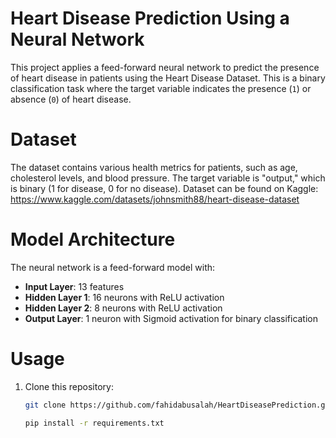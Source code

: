 # Heart Disease Prediction Using a Neural Network

This project applies a feed-forward neural network to predict the presence of heart disease in patients using the Heart Disease Dataset. This is a binary classification task where the target variable indicates the presence (`1`) or absence (`0`) of heart disease.

# Dataset
The dataset contains various health metrics for patients, such as age, cholesterol levels, and blood pressure. The target variable is "output," which is binary (1 for disease, 0 for no disease).
Dataset can be found on Kaggle: https://www.kaggle.com/datasets/johnsmith88/heart-disease-dataset 

# Model Architecture
The neural network is a feed-forward model with:
- **Input Layer**: 13 features
- **Hidden Layer 1**: 16 neurons with ReLU activation
- **Hidden Layer 2**: 8 neurons with ReLU activation
- **Output Layer**: 1 neuron with Sigmoid activation for binary classification

# Usage

1. Clone this repository:
   ```bash
   git clone https://github.com/fahidabusalah/HeartDiseasePrediction.git

   pip install -r requirements.txt








